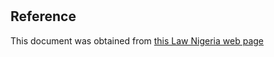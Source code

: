 # 

## Reference

This document was obtained from [this Law Nigeria web page](http://www.lawnigeria.com/LFN/C/Constitution-of-the-Federal-Republic-of-Nigeria%28Promulgation-Act%29.php)